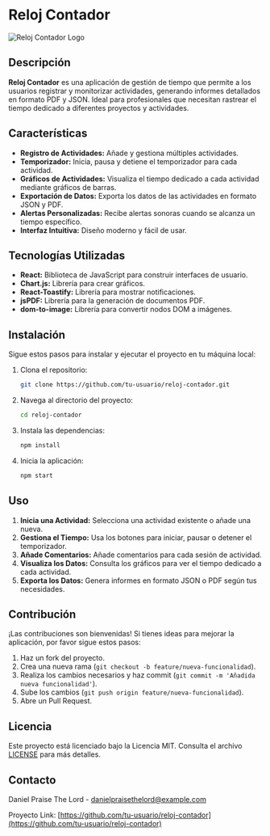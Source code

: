 # Reloj Contador

![Reloj Contador Logo](path_to_logo_image)

## Descripción

**Reloj Contador** es una aplicación de gestión de tiempo que permite a los usuarios registrar y monitorizar actividades, generando informes detallados en formato PDF y JSON. Ideal para profesionales que necesitan rastrear el tiempo dedicado a diferentes proyectos y actividades.

## Características

- **Registro de Actividades:** Añade y gestiona múltiples actividades.
- **Temporizador:** Inicia, pausa y detiene el temporizador para cada actividad.
- **Gráficos de Actividades:** Visualiza el tiempo dedicado a cada actividad mediante gráficos de barras.
- **Exportación de Datos:** Exporta los datos de las actividades en formato JSON y PDF.
- **Alertas Personalizadas:** Recibe alertas sonoras cuando se alcanza un tiempo específico.
- **Interfaz Intuitiva:** Diseño moderno y fácil de usar.

## Tecnologías Utilizadas

- **React:** Biblioteca de JavaScript para construir interfaces de usuario.
- **Chart.js:** Librería para crear gráficos.
- **React-Toastify:** Librería para mostrar notificaciones.
- **jsPDF:** Librería para la generación de documentos PDF.
- **dom-to-image:** Librería para convertir nodos DOM a imágenes.

## Instalación

Sigue estos pasos para instalar y ejecutar el proyecto en tu máquina local:

1. Clona el repositorio:
   ```sh
   git clone https://github.com/tu-usuario/reloj-contador.git
   ```

2. Navega al directorio del proyecto:
   ```sh
   cd reloj-contador
   ```

3. Instala las dependencias:
   ```sh
   npm install
   ```

4. Inicia la aplicación:
   ```sh
   npm start
   ```

## Uso

1. **Inicia una Actividad:** Selecciona una actividad existente o añade una nueva.
2. **Gestiona el Tiempo:** Usa los botones para iniciar, pausar o detener el temporizador.
3. **Añade Comentarios:** Añade comentarios para cada sesión de actividad.
4. **Visualiza los Datos:** Consulta los gráficos para ver el tiempo dedicado a cada actividad.
5. **Exporta los Datos:** Genera informes en formato JSON o PDF según tus necesidades.

## Contribución

¡Las contribuciones son bienvenidas! Si tienes ideas para mejorar la aplicación, por favor sigue estos pasos:

1. Haz un fork del proyecto.
2. Crea una nueva rama (`git checkout -b feature/nueva-funcionalidad`).
3. Realiza los cambios necesarios y haz commit (`git commit -m 'Añadida nueva funcionalidad'`).
4. Sube los cambios (`git push origin feature/nueva-funcionalidad`).
5. Abre un Pull Request.

## Licencia

Este proyecto está licenciado bajo la Licencia MIT. Consulta el archivo [LICENSE](LICENSE) para más detalles.

## Contacto

Daniel Praise The Lord - [danielpraisethelord@example.com](mailto:danielpraisethelord@example.com)

Proyecto Link: [https://github.com/tu-usuario/reloj-contador](https://github.com/tu-usuario/reloj-contador)
